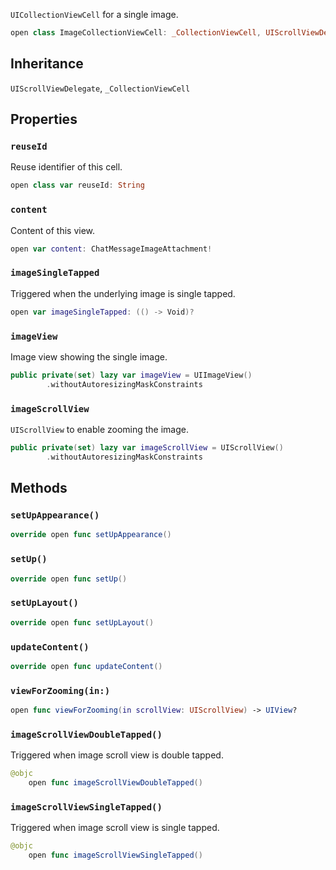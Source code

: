 
`UICollectionViewCell` for a single image.

``` swift
open class ImageCollectionViewCell: _CollectionViewCell, UIScrollViewDelegate 
```

## Inheritance

`UIScrollViewDelegate`, `_CollectionViewCell`

## Properties

### `reuseId`

Reuse identifier of this cell.

``` swift
open class var reuseId: String 
```

### `content`

Content of this view.

``` swift
open var content: ChatMessageImageAttachment! 
```

### `imageSingleTapped`

Triggered when the underlying image is single tapped.

``` swift
open var imageSingleTapped: (() -> Void)?
```

### `imageView`

Image view showing the single image.

``` swift
public private(set) lazy var imageView = UIImageView()
        .withoutAutoresizingMaskConstraints
```

### `imageScrollView`

`UIScrollView` to enable zooming the image.

``` swift
public private(set) lazy var imageScrollView = UIScrollView()
        .withoutAutoresizingMaskConstraints
```

## Methods

### `setUpAppearance()`

``` swift
override open func setUpAppearance() 
```

### `setUp()`

``` swift
override open func setUp() 
```

### `setUpLayout()`

``` swift
override open func setUpLayout() 
```

### `updateContent()`

``` swift
override open func updateContent() 
```

### `viewForZooming(in:)`

``` swift
open func viewForZooming(in scrollView: UIScrollView) -> UIView? 
```

### `imageScrollViewDoubleTapped()`

Triggered when image scroll view is double tapped.

``` swift
@objc
    open func imageScrollViewDoubleTapped() 
```

### `imageScrollViewSingleTapped()`

Triggered when image scroll view is single tapped.

``` swift
@objc
    open func imageScrollViewSingleTapped() 
```
